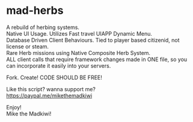 # mad-herbs
A rebuild of herbing systems.  
Native UI Usage. Utilizes Fast travel UIAPP Dynamic Menu.  
Database Driven Client Behaviours.
Tied to player based citizenid, not license or steam.  
Rare Herb missions using Native Composite Herb System.  
ALL client calls that require framework changes made in ONE file, so you can incorporate it easily into your servers.  
  
Fork. Create! CODE SHOULD BE FREE!  
  
Like this script? wanna support me?  
https://paypal.me/mikethemadkiwi  

Enjoy!  
Mike the Madkiwi!
